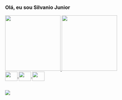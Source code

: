 ### Olá, eu sou Silvanio Junior


<div>
  <a href="https://beacons.ai/silvaniojunior">
  <img height="180em" src="https://github-readme-stats.vercel.app/api?username=silvaniojr&show_icons=true&theme=dark&include_all_commits=true&count_private=true"/>
  <img height="180em" src="https://github-readme-stats.vercel.app/api/top-langs/?username=silvaniojr&layout=compact&langs_count=16&theme=dark"/>
</div>


  
  <div>
    <img align="center" height="30" width="40" src="https://cdn.jsdelivr.net/gh/devicons/devicon/icons/javascript/javascript-original.svg" />
    <img align="center" height="30" width="40" src="https://cdn.jsdelivr.net/gh/devicons/devicon/icons/html5/html5-original.svg" />
    <img align="center" height="30" width="40" src="https://cdn.jsdelivr.net/gh/devicons/devicon/icons/css3/css3-original.svg" />   
  </div>
          
##

<div>
  <a href="https://www.linkedin.com/in/silvanio-junior" target="_blank"><img src="https://img.shields.io/badge/LinkedIn-0077B5?style=for-the-badge&logo=linkedin&logoColor=white" target="_blank"></a>
</div>
   
          
  
